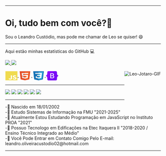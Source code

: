 <hr>
<h1>Oi, tudo bem com você?👋</h1>
<p>Sou o Leandro Custódio, mas pode me chamar de Leo se quiser! 😄</p>
<hr>
<div>
  <p>Aqui estão minhas estatísticas do GitHub 💻</p>
  <a href="https://github.com/LPHBackspace">
  <img height="160em" src="https://github-readme-stats.vercel.app/api?username=LPHBackspace&show_icons=true&theme=dark&include_all_commits=true&count_private=true"/>
  <img height="160em" src="https://github-readme-stats.vercel.app/api/top-langs/?username=LPHBackspace&layout=compact&langs_count=7&theme=dark"/>
</div>
  <div style="display: inline_block"><br>
  <img align="center" alt="leo-Js" height="30" width="40" src="https://raw.githubusercontent.com/devicons/devicon/master/icons/javascript/javascript-plain.svg">
  <img align="center" alt="leo-HTML" height="30" width="40" src="https://raw.githubusercontent.com/devicons/devicon/master/icons/html5/html5-original.svg">
  <img align="center" alt="leo-CSS" height="30" width="40" src="https://raw.githubusercontent.com/devicons/devicon/master/icons/css3/css3-original.svg">
  <img align="center" alt="leo-Bootstrap" height="30" width="40" src="https://raw.githubusercontent.com/devicons/devicon/master/icons/bootstrap/bootstrap-original.svg">
  <img height="130em" align="right" alt="Leo-Jotaro-GIF" src="https://cdn.discordapp.com/attachments/835310511540666368/891400769838915644/jotaro-kujo-gif-8.gif">
  
</div>
  <hr>
  <div> 
  <a href="https://www.youtube.com/channel/UCXevBuu56PwqUSpJqst3ONg" target="_blank"><img src="https://img.shields.io/badge/YouTube-FF0000?style=for-the-badge&logo=youtube&logoColor=white" target="_blank"></a>
 <a href="https://discord.gg/5F9mXGa" target="_blank"><img src="https://img.shields.io/badge/Discord-7289DA?style=for-the-badge&logo=discord&logoColor=white" target="_blank"></a> 
  <a href = "mailto:leandro.oliveiracustodio02@hotmail.com"><img src="https://img.shields.io/badge/-Gmail-%23333?style=for-the-badge&logo=gmail&logoColor=white" target="_blank"></a>
  <a href="https://www.linkedin.com/in/leandro-custodio/" target="_blank"><img src="https://img.shields.io/badge/-LinkedIn-%230077B5?style=for-the-badge&logo=linkedin&logoColor=white" target="_blank"></a> 
    <a href="https://twitter.com/Leo_Backspace" target="_blank"><img src="https://img.shields.io/badge/Twitter-1DA1F2?style=for-the-badge&logo=twitter&logoColor=white" target=""_blank></a>
      <a href="https://www.tiktok.com/@lph_backspace?lang=pt-BR" target="_blank"><img src="https://img.shields.io/badge/TikTok-000000?style=for-the-badge&logo=tiktok&logoColor=white" target=""_blank></a>
<hr>    
-🎂 Nascido em 18/01/2002<br>    
-📕 Estudo Sistemas de Informação na FMU "2021-2025"<br>
-📘 Atualmente Estou Estudando Programação em JavaScript no Instituto PROA "2021"<br>
-🏡 Possuo Tecnologo em Edificações na Etec Itaquera II "2018-2020 / Ensino Técnico Integrado ao Médio"<br>
-📨 Você Pode Entrar em Contato Comigo Pelo E-mail: leandro.oliveiracustodio02@hotmail.com
<hr>
